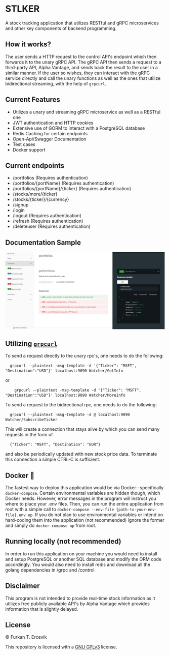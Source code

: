 # STLKER
A stock tracking application that utilizes RESTful and gRPC microservices and other key components of backend programming.

## How it works?
The user sends a HTTP request to the control API's endpoint which then forwards it to the unary gRPC API. The gRPC API then sends a request to a third-party API, Alpha Vantage, and sends back the result to the user in a similar manner. If the user so wishes, they can interact with the gRPC service directly and call the unary functions as well as the ones that utilize bidirectional streaming, with the help of `grpcurl`.

## Current Features
* Utilizes a unary and streaming gRPC microservice as well as a RESTful one
* JWT authentication and HTTP cookies
* Extensive use of GORM to interact with a PostgreSQL database
* Redis Caching for certain endpoints
* Open-Api/Swagger Documentation
* Test cases
* Docker support

## Current endpoints
* /portfolios (Requires authentication)
* /portfolios/{portName} (Requires authentication)
* /portfolios/{portName}/{ticker} (Requires authentication)
* /stocks/more/{ticker}
* /stocks/{ticker}/{currency}
* /signup
* /login
* /logout (Requires authentication)
* /refresh (Requires authentication)
* /deleteuser (Requires authentication)

## Documentation Sample
![image](./control/assets/swagger-sample.png)

## Utilizing [`grpcurl`](https://github.com/fullstorydev/grpcurl)
To send a request directly to the unary rpc's, one needs to do the following:
```shell
  grpcurl --plaintext -msg-template -d '{"Ticker": "MSFT", "Destination":"USD"}' localhost:9090 Watcher/GetInfo
```
or
```shell
    grpcurl --plaintext -msg-template -d '{"Ticker": "MSFT", "Destination":"USD"}' localhost:9090 Watcher/MoreInfo
```
To send a request to the bidirectional rpc, one needs to do the following:
```shell
  grpcurl --plaintext -msg-template -d @ localhost:9090 Watcher/SubscribeTicker
```
This will create a connection that stays alive by which you can send many requests in the form of
```shell
  {"Ticker": "MSFT", "Destination": "EUR"}
```
and also be periodically updated with new stock price data. To terminate this connection a simple CTRL-C is sufficient.

## Docker 🐳
The fastest way to deploy this application would be via Docker--specifically `docker-compose`. Certain environmental variables are hidden though, which Docker needs. However, error messages in the program will instruct you where to place your .env files. Then, you can run the entire application from root with a simple call to `docker-compose --env-file {path-to-your-env-file}.env up`. If you do not plan to use environmental variables or intend on hard-coding them into the application (not recommended) ignore the former and simply do `docker-compose up` from root.

## Running locally (not recommended)
In order to run this application on your machine you would need to install and setup PostgreSQL or another SQL database and modify the ORM code accordingly. You would also need to install redis and download all the golang dependencies in /grpc and /control

## Disclaimer
This program is not intended to provide real-time stock information as it utilizes free publicly available API's by Alpha Vantage which provides information that is slightly delayed.

## License
© Furkan T. Ercevik

This repository is licensed with a [GNU GPLv3](LICENSE) license.
